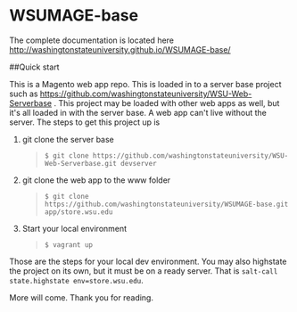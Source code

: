 WSUMAGE-base
============

The complete documentation is located here http://washingtonstateuniversity.github.io/WSUMAGE-base/

##Quick start

This is a Magento web app repo.  This is loaded in to a server base project such as https://github.com/washingtonstateuniversity/WSU-Web-Serverbase .  This project may be loaded with other web apps as well, but it's all loaded in with the server base.  A web app can't live without the server.  The steps to get this project up is 

1. git clone the server base 

      > `$ git clone https://github.com/washingtonstateuniversity/WSU-Web-Serverbase.git devserver`
      
1. git clone the web app to the www folder 
      
      > `$ git clone https://github.com/washingtonstateuniversity/WSUMAGE-base.git app/store.wsu.edu`
      
1. Start your local environment
      
      > `$ vagrant up`
      
Those are the steps for your local dev environment.  You may also highstate the project on its own, but it must be on a ready server.  That is `salt-call state.highstate env=store.wsu.edu`. 

More will come.  Thank you for reading.